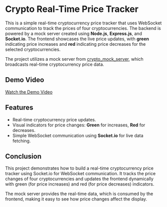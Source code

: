 # Crypto Real-Time Price Tracker

This is a simple real-time cryptocurrency price tracker that uses WebSocket communication to track the prices of four cryptocurrencies. The backend is powered by a mock server created using **Node.js**, **Express.js**, and **Socket.io**. The frontend showcases the live price updates, with **green** indicating price increases and **red** indicating price decreases for the selected cryptocurrencies.

The project utilizes a mock server from [crypto_mock_server](https://github.com/chaitanyaamle/crypto_mock_server), which broadcasts real-time cryptocurrency price data.

## Demo Video
[Watch the Demo Video](https://github.com/user-attachments/assets/26bb7512-136f-4ceb-9a26-ca6483a68d24)

## Features

- Real-time cryptocurrency price updates.
- Visual indicators for price changes: **Green** for increases, **Red** for decreases.
- Simple WebSocket communication using **Socket.io** for live data fetching.

## Conclusion
This project demonstrates how to build a real-time cryptocurrency price tracker using Socket.io for WebSocket communication. It tracks the price changes of four cryptocurrencies and updates the frontend dynamically with green (for price increases) and red (for price decreases) indicators.

The mock server provides the real-time data, which is consumed by the frontend, making it easy to see how price changes affect the display.
